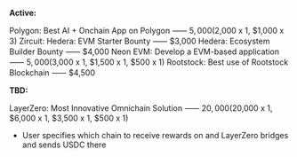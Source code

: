 **Active:**

Polygon: Best AI + Onchain App on Polygon ⸺ $5,000 ($2,000 x 1, $1,000 x 3)
Zircuit: 
Hedera: EVM Starter Bounty ⸺ $3,000
Hedera: Ecosystem Builder Bounty ⸺ $4,000
Neon EVM: Develop a EVM-based application ⸺ $5,000 ($3,000 x 1, $1,500 x 1, $500 x 1)
Rootstock: Best use of Rootstock Blockchain ⸺ $4,500

**TBD:**

LayerZero: Most Innovative Omnichain Solution ⸺ $20,000 ($20,000 x 1, $6,000 x 1, $3,500 x 1, $500 x 1)

- User specifies which chain to receive rewards on and LayerZero bridges and sends USDC there